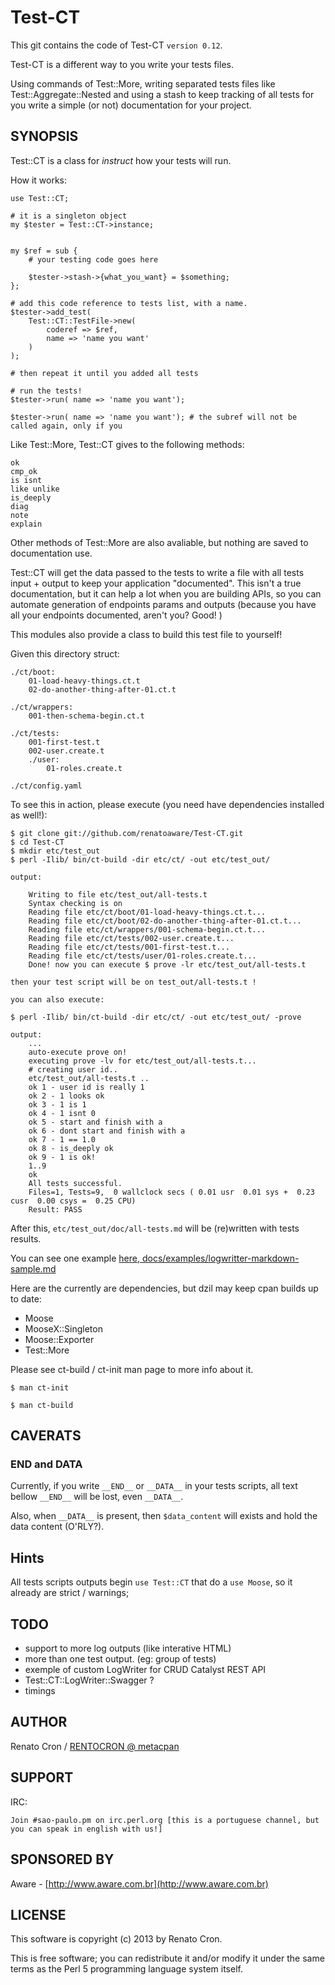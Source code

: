 Test-CT
=======

This git contains the code of Test-CT `version 0.12`.

Test-CT is a different way to you write your tests files.

Using commands of Test::More, writing separated tests files like Test::Aggregate::Nested
and using a stash to keep tracking of all tests for you write a simple (or not)
documentation for your project.


SYNOPSIS
--------

Test::CT is a class for *instruct* how your tests will run.

How it works:

    use Test::CT;

    # it is a singleton object
    my $tester = Test::CT->instance;


    my $ref = sub {
        # your testing code goes here

        $tester->stash->{what_you_want} = $something;
    };

    # add this code reference to tests list, with a name.
    $tester->add_test(
        Test::CT::TestFile->new(
            coderef => $ref,
            name => 'name you want'
        )
    );

    # then repeat it until you added all tests

    # run the tests!
    $tester->run( name => 'name you want');

    $tester->run( name => 'name you want'); # the subref will not be called again, only if you


Like Test::More, Test::CT gives to the following methods:

    ok
    cmp_ok
    is isnt
    like unlike
    is_deeply
    diag
    note
    explain

Other methods of Test::More are also avaliable, but nothing are saved to documentation use.

Test::CT will get the data passed to the tests to write a file with all tests input + output to keep
your application "documented". This isn't a true documentation, but it can help
a lot when you are building APIs, so you can automate generation of endpoints params and outputs (because you have all your endpoints documented, aren't you? Good! )

This modules also provide a class to build this test file to yourself!

Given this directory struct:

    ./ct/boot:
        01-load-heavy-things.ct.t
        02-do-another-thing-after-01.ct.t

    ./ct/wrappers:
        001-then-schema-begin.ct.t

    ./ct/tests:
        001-first-test.t
        002-user.create.t
        ./user:
            01-roles.create.t

    ./ct/config.yaml


To see this in action, please execute (you need have dependencies installed as well!):

    $ git clone git://github.com/renatoaware/Test-CT.git
    $ cd Test-CT
    $ mkdir etc/test_out
    $ perl -Ilib/ bin/ct-build -dir etc/ct/ -out etc/test_out/

    output:

        Writing to file etc/test_out/all-tests.t
        Syntax checking is on
        Reading file etc/ct/boot/01-load-heavy-things.ct.t...
        Reading file etc/ct/boot/02-do-another-thing-after-01.ct.t...
        Reading file etc/ct/wrappers/001-schema-begin.ct.t...
        Reading file etc/ct/tests/002-user.create.t...
        Reading file etc/ct/tests/001-first-test.t...
        Reading file etc/ct/tests/user/01-roles.create.t...
        Done! now you can execute $ prove -lr etc/test_out/all-tests.t

    then your test script will be on test_out/all-tests.t !

    you can also execute:

    $ perl -Ilib/ bin/ct-build -dir etc/ct/ -out etc/test_out/ -prove

    output:
        ...
        auto-execute prove on!
        executing prove -lv for etc/test_out/all-tests.t...
        # creating user id..
        etc/test_out/all-tests.t ..
        ok 1 - user id is really 1
        ok 2 - 1 looks ok
        ok 3 - 1 is 1
        ok 4 - 1 isnt 0
        ok 5 - start and finish with a
        ok 6 - dont start and finish with a
        ok 7 - 1 == 1.0
        ok 8 - is_deeply ok
        ok 9 - 1 is ok!
        1..9
        ok
        All tests successful.
        Files=1, Tests=9,  0 wallclock secs ( 0.01 usr  0.01 sys +  0.23 cusr  0.00 csys =  0.25 CPU)
        Result: PASS


After this, `etc/test_out/doc/all-tests.md` will be (re)written with tests results.

You can see one example [here, docs/examples/logwritter-markdown-sample.md](https://github.com/renatoaware/Test-CT/blob/master/docs/examples/logwritter-markdown-sample.md "Markdown Sample")


Here are the currently are dependencies, but dzil may keep cpan builds up to date:

* Moose
* MooseX::Singleton
* Moose::Exporter
* Test::More

Please see ct-build / ct-init man page to more info about it.

    $ man ct-init

    $ man ct-build


## CAVERATS

### __END__ and __DATA__

Currently, if you write `__END__` or `__DATA__` in your tests scripts, all text bellow `__END__` will be lost, even `__DATA__`.

Also, when `__DATA__` is present, then `$data_content` will exists and hold the data content (O'RLY?).

## Hints

All tests scripts outputs begin `use Test::CT` that do a `use Moose`, so it already are strict / warnings;


## TODO

* support to more log outputs (like interative HTML)
* more than one test output. (eg: group of tests)
* exemple of custom LogWriter for CRUD Catalyst REST API
* Test::CT::LogWriter::Swagger ?
* timings

## AUTHOR

Renato Cron / [RENTOCRON @ metacpan](https://metacpan.org/author/RENTOCRON)

## SUPPORT

IRC:

    Join #sao-paulo.pm on irc.perl.org [this is a portuguese channel, but you can speak in english with us!]

## SPONSORED BY

Aware - [http://www.aware.com.br](http://www.aware.com.br)


## LICENSE

This software is copyright (c) 2013 by Renato Cron.

This is free software; you can redistribute it and/or modify it under
the same terms as the Perl 5 programming language system itself.